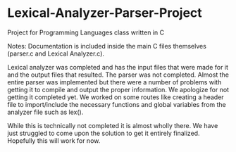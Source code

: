 # Lexical-Analyzer-Parser-Project
Project for Programming Languages class written in C

Notes: Documentation is included inside the main C files themselves (parser.c and Lexical Analyzer.c).

Lexical analyzer was completed and has the input files that were made for it and the output files that resulted.
The parser was not completed. Almost the entire parser was implemented but there were a number of problems with getting it to compile and output the proper information. We apologize for not getting it completed yet. We worked on some routes like creating a header file to import/include the necessary functions and global variables from the analyzer file such as lex().

While this is technically not completed it is almost wholly there. We have just struggled to come upon the solution to get it entirely finalized. Hopefully this will work for now.

